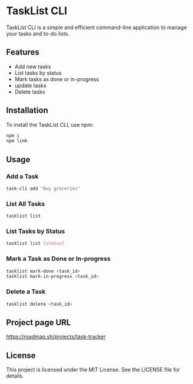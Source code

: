 # TaskList CLI

TaskList CLI is a simple and efficient command-line application to manage your tasks and to-do lists.

## Features

- Add new tasks
- List tasks by status
- Mark tasks as done or in-progress
- update tasks
- Delete tasks

## Installation

To install the TaskList CLI, use npm:

```bash
npm i
npm link
```
## Usage
### Add a Task
```bash
task-cli add "Buy groceries"
```
### List All Tasks
```bash
tasklist list
```
### List Tasks by Status
```bash
tasklist list [status]
```
### Mark a Task as Done or In-progress
```bash
tasklist mark-done <task_id>
tasklist mark-in-progress <task_id>
```
### Delete a Task
```bash
tasklist delete <task_id>
```

## Project page URL
https://roadmap.sh/projects/task-tracker

## License
This project is licensed under the MIT License. See the LICENSE file for details.
